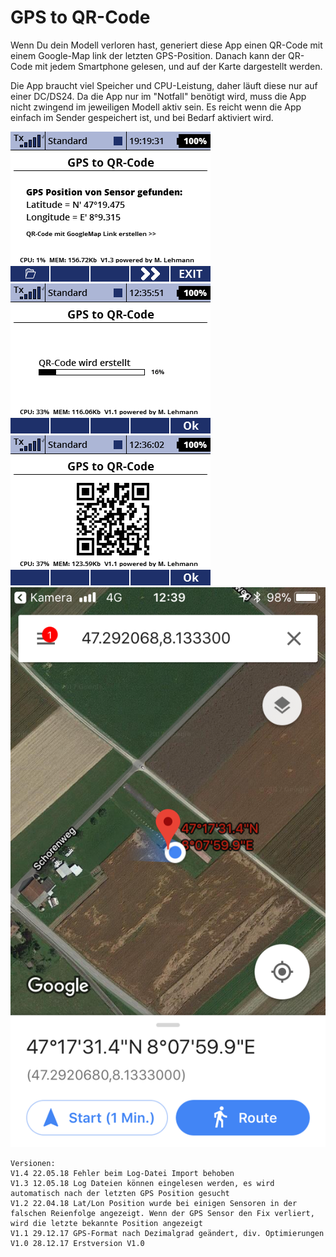 # GPS to QR-Code

Wenn Du dein Modell verloren hast, generiert diese App einen QR-Code mit 
einem Google-Map link der letzten GPS-Position. Danach kann der QR-Code 
mit jedem Smartphone gelesen, und auf der Karte dargestellt werden.

Die App braucht viel Speicher und CPU-Leistung, daher läuft diese nur auf einer DC/DS24.
Da die App nur im "Notfall" benötigt wird, muss die App nicht zwingend
im jeweiligen Modell aktiv sein. Es reicht wenn die App einfach im 
Sender gespeichert ist, und bei Bedarf aktiviert wird.

![screen001](https://raw.githubusercontent.com/nightflyer88/Lua_gpsQRcode/master/img/Screen001.bmp)
![screen002](https://raw.githubusercontent.com/nightflyer88/Lua_gpsQRcode/master/img/Screen002.bmp)
![screen003](https://raw.githubusercontent.com/nightflyer88/Lua_gpsQRcode/master/img/Screen003.bmp)
![iphone](https://raw.githubusercontent.com/nightflyer88/Lua_gpsQRcode/master/img/iPhone.png)

```
Versionen:
V1.4 22.05.18 Fehler beim Log-Datei Import behoben
V1.3 12.05.18 Log Dateien können eingelesen werden, es wird automatisch nach der letzten GPS Position gesucht
V1.2 22.04.18 Lat/Lon Position wurde bei einigen Sensoren in der falschen Reienfolge angezeigt. Wenn der GPS Sensor den Fix verliert, wird die letzte bekannte Position angezeigt 
V1.1 29.12.17 GPS-Format nach Dezimalgrad geändert, div. Optimierungen
V1.0 28.12.17 Erstversion V1.0
```